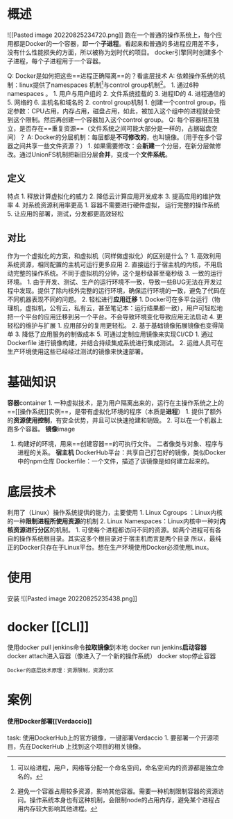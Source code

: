 # 概述
![[Pasted image 20220825234720.png]]
跑在一个普通的操作系统上，每个应用都是Docker的一个容器，即一个**子进程**。看起来和普通的多进程应用差不多，没有什么性能损失的方面，所以被称为划时代的项目。
docker引擎同时创建多个子进程，每个子进程用于一个容器。

Q: Docker是如何把这些==进程正确隔离==的？看底层技术
A: 依赖操作系统的机制：linux提供了namespaces 机制[^1]与control group机制[^2]。
	1. 通过6种namespaces 。
		1. 用户与用户组的
		2. 文件系统挂载的
		3. 进程ID的
		4. 进程通信的
		5. 网络的
		6. 主机名和域名的
	2. control group机制
		1. 创建一个control group，指定参数：CPU占用，内存占用，磁盘占用，如此，被加入这个组中的进程就会受到这个限制。然后再创建一个容器加入这个control group。
Q: 每个容器相互独立，是否存在==重复资源==（文件系统之间可能大部分是一样的，占据磁盘空间）？
A: Docker的分层机制：每层都是**不可修改的**，也叫镜像。（用于在多个容器之间共享一些文件资源？）
	1. 如果需要修改：会**新建**一个分层，在新分层做修改。通过UnionFS机制把新旧分层**合并**，变成一个**文件系统**。
## 定义
特点
	1. 释放计算虚拟化的威力
	2. 降低云计算应用开发成本
	3. 提高应用的维护效率
	4. 对系统资源利用率更高 
		1. 容器不需要进行硬件虚拟， 运行完整的操作系统
	5. 让应用的部署，测试，分发都更高效轻松
## 对比
作为一个虚拟化的方案，和虚拟机（同样做虚拟化）的区别是什么？
	1. 高效利用系统资源，相同配置的主机可运行更多应用
	2. 直接运行于宿主机的内核，不用启动完整的操作系统。不同于虚拟机的分钟，这个是秒级甚至毫秒级
	3. 一致的运行环境。
		1. 由于开发、测试、生产的运行环境不一致，导致一些BUG无法在开发过程中发现。提供了除内核外完整的运行环境，确保运行环境的一致，避免了代码在不同机器表现不同的问题。
		2. 轻松进行**应用迁移**
			1. Docker可在多平台运行（物理机，虚拟机，公有云，私有云，甚至笔记本：运行结果都一致），用户可轻松地把一个平台的应用迁移到另一个平台。不会导致环境变化导致应用无法启动
	4. 更轻松的维护与扩展
		1. 应用部分的复用更轻松。
		2. 基于基础镜像拓展镜像也变得简单
		3. 降低了应用服务的制做成本
	5. 可通过定制应用镜像来实现CI/CD
		1. 通过Dockerfile 进行镜像构建，并结合持续集成系统进行集成测试。
		2. 运维人员可在生产环境使用这些已经经过测试的镜像来快速部署。
# 基础知识
**容器**container
	1. 一种虚拟技术，是为用户隔离出来的，运行在主操作系统之上的==[[操作系统]]实例==，是带有虚拟化环境的程序（本质是**进程**）
		1. 提供了额外的**资源使用控制**，有安全优势，并且可以快速抢建和销毁。
	2. 可以在一个机器上跑多个容器。
**镜像**image
1. 构建好的环境，用来==创建容器==的可执行文件。
二者像类与对象、程序与进程的关系。
**宿主机**
DockerHub平台：共享自己打包好的镜像，类似Docker中的npm仓库
Dockerfile：一个文件，描述了该镜像是如何建立起来的。
# 底层技术
利用了（Linux）操作系统提供的能力，主要使用
	1. Linux Cgroups ：Linux内核的一种**限制进程所使用资源**的机制
	2. Linux Namespaces：Linux内核中一种对**内核资源进行分区**的机制。
		1. 可使每个进程都访问不同的资源。如两个进程可有各自的操作系统根目录。其实这多个根目录对于宿主机而言是两个目录
所以，最纯正的Docker只存在于Linux平台。想在生产环境使用Docker必须使用Linux。

# 使用

安装
![[Pasted image 20220825235438.png]]
# docker [[CLI]] 
使用docker pull jenkins命令**拉取镜像**到本地
docker run jenkins**启动容器**
docker attach进入容器（像进入了一个新的操作系统）
docker stop停止容器
```ad-summary
Docker的底层技术原理：资源限制，资源分区

```

# 案例
#### 使用Docker部署[[Verdaccio]]
task: 使用DockerHub上的官方镜像，一键部署Verdaccio
	1. 要部署一个开源项目，先在DockerHub 上找到这个项目的相关镜像。

[^1]: 可以给进程，用户，网络等分配一个命名空间，命名空间内的资源都是独立命名的。
[^2]: 避免一个容器占用较多资源，影响其他容器。需要一种机制限制容器的资源访问。操作系统本身也有这种机制，会限制node的占用内存，避免某个进程占用内存较大影响其他进程。